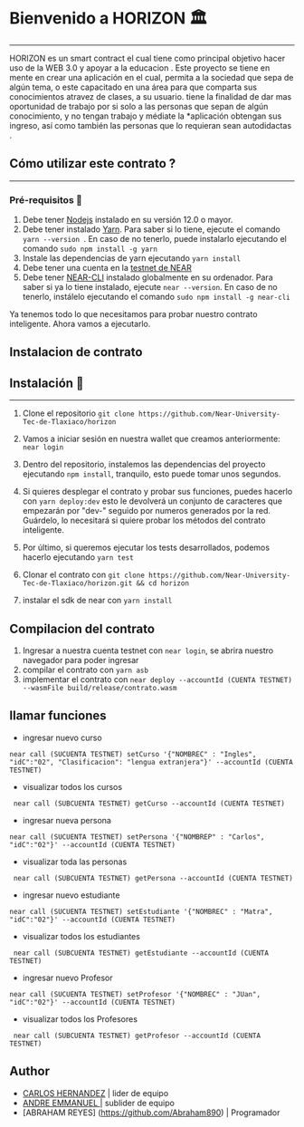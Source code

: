 

# Bienvenido a HORIZON :classical_building:
---
 HORIZON 
 es un smart contract el cual tiene como principal objetivo hacer uso de la WEB 3.0 y apoyar a la educacion .
Este proyecto se tiene en mente en crear una aplicación en el cual, permita a la sociedad que sepa de algún tema, o este capacitado en una área para que comparta sus conocimientos atravez de clases, a su usuario.
tiene la finalidad de dar mas oportunidad de trabajo por si solo a las personas que sepan de algún conocimiento, y no tengan trabajo y médiate la *aplicación obtengan sus ingreso, así como también las personas que lo requieran sean autodidactas
.

## Cómo utilizar este contrato ?
---
### Pré-requisitos :hammer:
1. Debe tener [Nodejs](https://nodejs.org/en/) instalado en su versión 12.0 o mayor.
2. Debe tener instalado [Yarn](https://yarnpkg.com/). Para saber si lo tiene, ejecute el comando ```yarn --version ```. En caso de no tenerlo, puede instalarlo ejecutando el comando ```sudo npm install -g yarn```
3. Instale las dependencias de yarn ejecutando ```yarn install```
4. Debe tener una cuenta en la [testnet de NEAR](https://wallet.testnet.near.org/)
5. Debe tener [NEAR-CLI](https://github.com/near/near-cli) instalado globalmente en su ordenador. Para saber si ya lo tiene instalado, ejecute ```near --version```. En caso de no tenerlo, instálelo ejecutando el comando ```sudo npm install -g near-cli``` 

Ya tenemos todo lo que necesitamos para probar nuestro contrato inteligente. Ahora vamos a ejecutarlo.

## Instalacion de contrato

## Instalación :open_file_folder:
---
1. Clone el repositorio ```git clone https://github.com/Near-University-Tec-de-Tlaxiaco/horizon``` 
2. Vamos a iniciar sesión en nuestra wallet que creamos anteriormente: ```near login```
3. Dentro del repositorio, instalemos las dependencias del proyecto ejecutando ```npm install```, tranquilo, esto puede tomar unos segundos.
4. Si quieres desplegar el contrato y probar sus funciones, puedes hacerlo con ```yarn deploy:dev``` esto le devolverá un conjunto de caracteres que empezarán por "dev-" seguido por numeros generados por la red. Guárdelo, lo necesitará si quiere probar los métodos del contrato inteligente.
5. Por último, si queremos ejecutar los tests desarrollados, podemos hacerlo ejecutando ```yarn test```

1. Clonar el contrato con ``git clone https://github.com/Near-University-Tec-de-Tlaxiaco/horizon.git && cd horizon`` 
2. instalar el sdk de near con ``yarn install`` 

## Compilacion del contrato
1. Ingresar a nuestra cuenta testnet con ``near login``, se abrira nuestro navegador para poder ingresar
2. compilar el contrato con ``yarn asb`` 
3. implementar el contrato con ``near deploy --accountId (CUENTA TESTNET) --wasmFile build/release/contrato.wasm`` 

## llamar funciones
* ingresar nuevo curso
```
near call (SUCUENTA TESTNET) setCurso '{"NOMBREC" : "Ingles", "idC":"02", "Clasificacion": "lengua extranjera"}' --accountId (CUENTA TESTNET)
```
* visualizar todos los cursos
```
 near call (SUBCUENTA TESTNET) getCurso --accountId (CUENTA TESTNET)
 ```
 * ingresar nueva persona
```
near call (SUCUENTA TESTNET) setPersona '{"NOMBREP" : "Carlos", "idC":"02"}' --accountId (CUENTA TESTNET)
```
* visualizar toda las personas
```
 near call (SUBCUENTA TESTNET) getPersona --accountId (CUENTA TESTNET)
 ```
* ingresar nuevo estudiante
```
near call (SUCUENTA TESTNET) setEstudiante '{"NOMBREC" : "Matra", "idC":"02"}' --accountId (CUENTA TESTNET)
```
* visualizar todos los estudiantes
```
 near call (SUBCUENTA TESTNET) getEstudiante --accountId (CUENTA TESTNET)
 ```
* ingresar nuevo Profesor
```
near call (SUCUENTA TESTNET) setProfesor '{"NOMBREC" : "JUan", "idC":"02"}' --accountId (CUENTA TESTNET)
```
* visualizar todos los Profesores
```
 near call (SUBCUENTA TESTNET) getProfesor --accountId (CUENTA TESTNET)
 ```



   

## Author

- [CARLOS HERNANDEZ](https://github.com/carlos-chrs) | lider de equipo
- [ANDRE EMMANUEL ](https://github.com/AndreLuna6)   | sublider de equipo
- [ABRAHAM REYES] (https://github.com/Abraham890)    | Programador



